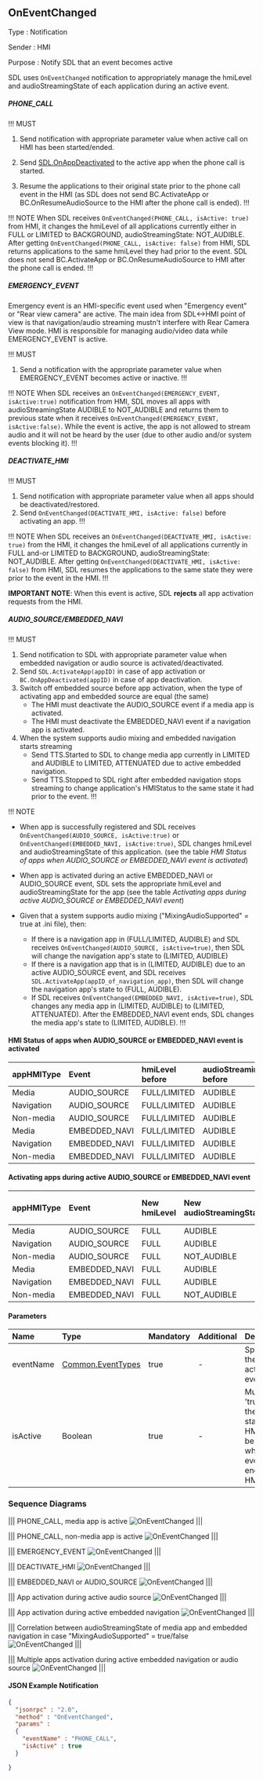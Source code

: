 ## OnEventChanged

Type
: Notification

Sender
: HMI

Purpose
: Notify SDL that an event becomes active

SDL uses `OnEventChanged` notification to appropriately manage the hmiLevel and audioStreamingState of each application during an active event.

##### PHONE_CALL

!!! MUST
1. Send notification with appropriate parameter value when active call on HMI has been started/ended.

2. Send [SDL.OnAppDeactivated](../../sdl/onappdeactivated) to the active app when the phone call is started.

3. Resume the applications to their original state prior to the phone call event in the HMI (as SDL does not send BC.ActivateApp or BC.OnResumeAudioSource to the HMI after the phone call is ended).
!!!

!!! NOTE
When SDL receives `OnEventChanged(PHONE_CALL, isActive: true)` from HMI, it changes the hmiLevel of all applications currently either in FULL or LIMITED to BACKGROUND, audioStreamingState: NOT_AUDIBLE.
After getting `OnEventChanged(PHONE_CALL, isActive: false)` from HMI, SDL returns applications to the same hmiLevel they had prior to the event. SDL does not send BC.ActivateApp or BC.OnResumeAudioSource to HMI after the phone call is ended.
!!!

##### EMERGENCY_EVENT

Emergency event is an HMI-specific event used when "Emergency event" or "Rear view camera" are active. The main idea from SDL<->HMI point of view is that navigation/audio streaming mustn't interfere with Rear Camera View mode. HMI is responsible for managing audio/video data while EMERGENCY_EVENT is active.

!!! MUST
1. Send a notification with the appropriate parameter value when EMERGENCY_EVENT becomes active or inactive.
!!!

!!! NOTE
When SDL receives an `OnEventChanged(EMERGENCY_EVENT, isActive:true)` notification from HMI, SDL moves all apps with audioStreamingState AUDIBLE to NOT_AUDIBLE and returns them to previous state when it receives `OnEventChanged(EMERGENCY_EVENT, isActive:false)`.
While the event is active, the app is not allowed to stream audio and it will not be heard by the user (due to other audio and/or system events blocking it).
!!!

##### DEACTIVATE_HMI

!!! MUST
1. Send notification with appropriate parameter value when all apps should be deactivated/restored.
2. Send `OnEventChanged(DEACTIVATE_HMI, isActive: false)` before activating an app.
!!!

!!! NOTE
When SDL receives an `OnEventChanged(DEACTIVATE_HMI, isActive: true)` from the HMI, it changes the hmiLevel of all applications currently in FULL and-or LIMITED to BACKGROUND, audioStreamingState: NOT_AUDIBLE. After getting `OnEventChanged(DEACTIVATE_HMI, isActive: false)` from HMI, SDL resumes the applications to the same state they were prior to the event in the HMI.
!!!

**IMPORTANT NOTE**:  When this event is active, SDL **rejects** all app activation requests from the HMI.

##### AUDIO_SOURCE/EMBEDDED_NAVI

!!! MUST
1. Send notification to SDL with appropriate parameter value when embedded navigation or audio source is activated/deactivated.
2. Send `SDL.ActivateApp(appID)` in case of app activation or `BC.OnAppDeactivated(appID)` in case of app deactivation.
3. Switch off embedded source before app activation, when the type of activating app and embedded source are equal (the same)
    - The HMI must deactivate the AUDIO_SOURCE event if a media app is activated.
    - The HMI must deactivate the EMBEDDED_NAVI event if a navigation app is activated.
4. When the system supports audio mixing and embedded navigation starts streaming
    - Send TTS.Started to SDL to change media app currently in LIMITED and AUDIBLE to LIMITED, ATTENUATED due to active embedded navigation.
    - Send TTS.Stopped to SDL right after embedded navigation stops streaming to change application's HMIStatus to the same state it had prior to the event.
!!!

!!! NOTE

- When app is successfully registered and SDL receives `OnEventChanged(AUDIO_SOURCE, isActive:true)` or `OnEventChanged(EMBEDDED_NAVI, isActive:true)`, SDL changes hmiLevel and audioStreamingState of this application. (see the table _HMI Status of apps when AUDIO_SOURCE or EMBEDDED_NAVI event is activated_) 

- When app is activated during an active EMBEDDED_NAVI or AUDIO_SOURCE event, SDL sets the appropriate hmiLevel and audioStreamingState for the app (see the table _Activating apps during active AUDIO_SOURCE or EMBEDDED_NAVI event_)

- Given that a system supports audio mixing ("MixingAudioSupported" = true at .ini file), then:
   - If there is a navigation app in (FULL/LIMITED, AUDIBLE) and SDL receives `OnEventChanged(AUDIO_SOURCE, isActive=true)`, then SDL will change the navigation app's state to (LIMITED, AUDIBLE)
   - If there is a navigation app that is in (LIMITED, AUDIBLE) due to an active AUDIO_SOURCE event, and SDL receives `SDL.ActivateApp(appID_of_navigation_app)`, then SDL will change the navigation app's state to (FULL, AUDIBLE).
   - If SDL receives `OnEventChanged(EMBEDDED_NAVI, isActive=true)`, SDL changes any media app in (LIMITED, AUDIBLE) to (LIMITED, ATTENUATED). After the EMBEDDED_NAVI event ends, SDL changes the media app's state to (LIMITED, AUDIBLE).
!!!

#### HMI Status of apps when AUDIO_SOURCE or EMBEDDED_NAVI event is activated
|appHMIType|Event|hmiLevel before|audioStreamingState before|hmiLevel after|audioStreamingState after|
|:---------|:----|:--------------|:-------------------------|:-------------|:------------------------|
|Media|AUDIO_SOURCE|FULL/LIMITED|AUDIBLE|BACKGROUND|NOT_AUDIBLE|
|Navigation|AUDIO_SOURCE|FULL/LIMITED|AUDIBLE|AUDIO_SOURCE|LIMITED|AUDIBLE|
|Non-media|AUDIO_SOURCE|FULL/LIMITED|AUDIBLE|AUDIO_SOURCE|BACKGROUND|NOT_AUDIBLE|
|Media|EMBEDDED_NAVI|FULL/LIMITED|AUDIBLE|LIMITED|AUDIBLE|
|Navigation|EMBEDDED_NAVI|FULL/LIMITED|AUDIBLE|EMBEDDED_NAVI|BACKGROUND|NOT_AUDIBLE|
|Non-media|EMBEDDED_NAVI|FULL/LIMITED|AUDIBLE|EMBEDDED_NAVI|BACKGROUND|NOT_AUDIBLE|

#### Activating apps during active AUDIO_SOURCE or EMBEDDED_NAVI event
|appHMIType|Event|New hmiLevel|New audioStreamingState|Keep event active|
|:---------|:----|:-------|:------------------|:-------------------|
|Media|AUDIO_SOURCE|FULL|AUDIBLE|false|
|Navigation|AUDIO_SOURCE|FULL|AUDIBLE|true|
|Non-media|AUDIO_SOURCE|FULL|NOT_AUDIBLE|true|
|Media|EMBEDDED_NAVI|FULL|AUDIBLE|true|
|Navigation|EMBEDDED_NAVI|FULL|AUDIBLE|false|
|Non-media|EMBEDDED_NAVI|FULL|NOT_AUDIBLE|true|

#### Parameters

|Name|Type|Mandatory|Additional|Description|
|:---|:---|:--------|:--------|:---------|
|eventName|[Common.EventTypes](../../common/enums/#eventtypes)|true|-|Specifies the types of active events|
|isActive|Boolean|true|-|Must be 'true' when the event is started on HMI. Must be 'false' when the event is ended on HMI|

### Sequence Diagrams
|||
PHONE_CALL, media app is active
![OnEventChanged](./assets/PHONE_CALL1.png)
|||

|||
PHONE_CALL, non-media app is active
![OnEventChanged](./assets/PHONE_CALL2.png)
|||

|||
EMERGENCY_EVENT
![OnEventChanged](./assets/EMERGENCY_EVENT.png)
|||

|||
DEACTIVATE_HMI
![OnEventChanged](./assets/DEACTIVATE_HMI.png)
|||

|||
EMBEDDED_NAVI or AUDIO_SOURCE
![OnEventChanged](./assets/EMBEDDED_NAVI_or_AUDIO_SOURCE.png)
|||

|||
App activation during active audio source
![OnEventChanged](./assets/App_activation_during_active_audio_source.png)
|||

|||
App activation during active embedded navigation
![OnEventChanged](./assets/App_activation_during_active_navi_source.png)
|||

|||
Correlation between audioStreamingState of media app and embedded navigation in case "MixingAudioSupported" = true/false
![OnEventChanged](./assets/Correlation_audioStreamingState_of_media_app_and_embedded_navigation.png)
|||

|||
Multiple apps activation during active embedded navigation or audio source
![OnEventChanged](./assets/Multiple_apps_activation_during_active_embedded_navigation_r_audio_source.png)
|||

#### JSON Example Notification
```json
{
  "jsonrpc" : "2.0",
  "method" : "OnEventChanged",
  "params" :
  {
    "eventName" : "PHONE_CALL",
    "isActive" : true
  }

}
```